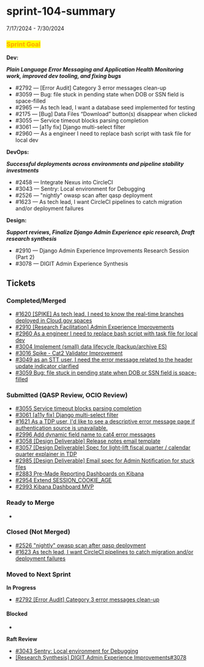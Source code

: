 # sprint-104-summary

7/17/2024 - 7/30/2024

### <mark style="color:orange;">Sprint Goal</mark>

**Dev:**

_**Plain Language Error Messaging and Application Health Monitoring work, improved dev tooling, and fixing bugs**_

* \#2792  — \[Error Audit] Category 3 error messages clean-up&#x20;
* \#3059  — Bug: file stuck in pending state when DOB or SSN field is space-filled&#x20;
* \#2965 — As tech lead, I want a database seed implemented for testing
* \#2175  — \[Bug] Data Files “Download” button(s) disappear when clicked&#x20;
* \#3055  — Service timeout blocks parsing completion &#x20;
* \#3061  — \[a11y fix] Django multi-select filter  &#x20;
* \#2960  — As a engineer I need to replace bash script with task file for local dev&#x20;

**DevOps:**

_**Successful deployments across environments and pipeline stability investments**_

* \#2458  — Integrate Nexus into CircleCI
* \#3043 — Sentry: Local environment for Debugging
* \#2526 —  "nightly" owasp scan after qasp deployment &#x20;
* \#1623  — As tech lead, I want CircleCI pipelines to catch migration and/or deployment failures&#x20;

**Design:**

_**Support reviews, Finalize Django Admin Experience epic research, Draft research synthesis**_

* \#2910 — Django Admin Experience Improvements Research Session (Part 2)
* \#3078 — DIGIT Admin Experience Synthesis

## Tickets

### Completed/Merged

* [#1620 \[SPIKE\] As tech lead, I need to know the real-time branches deployed in Cloud.gov spaces](https://app.zenhub.com/workspaces/sprint-board-5f18ab06dfd91c000f7e682e/issues/gh/raft-tech/tanf-app/1620)
* [#2910 \[Research Facilitation\] Admin Experience Improvements](https://app.zenhub.com/workspaces/sprint-board-5f18ab06dfd91c000f7e682e/issues/gh/raft-tech/tanf-app/2910)
* [#2960 As a engineer I need to replace bash script with task file for local dev](https://app.zenhub.com/workspaces/sprint-board-5f18ab06dfd91c000f7e682e/issues/gh/raft-tech/tanf-app/2960)
* [#3004 Implement (small) data lifecycle (backup/archive ES)](https://app.zenhub.com/workspaces/sprint-board-5f18ab06dfd91c000f7e682e/issues/gh/raft-tech/tanf-app/3004)
* [#3016 Spike - Cat2 Validator Improvement](https://app.zenhub.com/workspaces/sprint-board-5f18ab06dfd91c000f7e682e/issues/gh/raft-tech/tanf-app/3016)
* [#3049 as an STT user, I need the error message related to the header update indicator clarified](https://app.zenhub.com/workspaces/sprint-board-5f18ab06dfd91c000f7e682e/reports/burndown?milestoneId=Z2lkOi8vcmFwdG9yL1NwcmludC8xOTgzNDg2\&entity=sprints)
* [#3059 Bug: file stuck in pending state when DOB or SSN field is space-filled](https://app.zenhub.com/workspaces/sprint-board-5f18ab06dfd91c000f7e682e/issues/gh/raft-tech/tanf-app/3059)

### Submitted (QASP Review, OCIO Review)

* [#3055 Service timeout blocks parsing completion](https://app.zenhub.com/workspaces/sprint-board-5f18ab06dfd91c000f7e682e/issues/gh/raft-tech/tanf-app/3055)
* [#3061 \[a11y fix\] Django multi-select filter ](https://app.zenhub.com/workspaces/sprint-board-5f18ab06dfd91c000f7e682e/issues/gh/raft-tech/tanf-app/3061)
* [#1621 As a TDP user, I'd like to see a descriptive error message page if authentication source is unavailable.](https://app.zenhub.com/workspaces/sprint-board-5f18ab06dfd91c000f7e682e/issues/gh/raft-tech/tanf-app/1621)
* [#2996 Add dynamic field name to cat4 error messages](https://app.zenhub.com/workspaces/sprint-board-5f18ab06dfd91c000f7e682e/issues/gh/raft-tech/tanf-app/2996)
* [#3058 \[Design Deliverable\] Release notes email template](https://app.zenhub.com/workspaces/sprint-board-5f18ab06dfd91c000f7e682e/issues/gh/raft-tech/tanf-app/3058)
* [#3057 \[Design Deliverable\] Spec for light-lift fiscal quarter / calendar quarter explainer in TDP](https://app.zenhub.com/workspaces/sprint-board-5f18ab06dfd91c000f7e682e/issues/gh/raft-tech/tanf-app/3057)
* [#2985 \[Design Deliverable\] Email spec for Admin Notification for stuck files](https://app.zenhub.com/workspaces/sprint-board-5f18ab06dfd91c000f7e682e/issues/gh/raft-tech/tanf-app/2985)
* [#2883 Pre-Made Reporting Dashboards on Kibana](https://app.zenhub.com/workspaces/sprint-board-5f18ab06dfd91c000f7e682e/issues/gh/raft-tech/tanf-app/2883)
* [#2954 Extend SESSION\_COOKIE\_AGE](https://app.zenhub.com/workspaces/sprint-board-5f18ab06dfd91c000f7e682e/issues/gh/raft-tech/tanf-app/2954)
* [#2993 Kibana Dashboard MVP](https://app.zenhub.com/workspaces/sprint-board-5f18ab06dfd91c000f7e682e/issues/gh/raft-tech/tanf-app/2993)

### Ready to Merge

*

### Closed (Not Merged)

* [#2526 "nightly" owasp scan after qasp deployment](https://app.zenhub.com/workspaces/sprint-board-5f18ab06dfd91c000f7e682e/issues/gh/raft-tech/tanf-app/2526)
* [#1623 As tech lead, I want CircleCI pipelines to catch migration and/or deployment failures](https://app.zenhub.com/workspaces/sprint-board-5f18ab06dfd91c000f7e682e/issues/gh/raft-tech/tanf-app/1623)

### Moved to Next Sprint&#x20;

**In Progress**&#x20;

* [#2792 \[Error Audit\] Category 3 error messages clean-up](https://app.zenhub.com/workspaces/sprint-board-5f18ab06dfd91c000f7e682e/issues/gh/raft-tech/tanf-app/2792)

#### Blocked

*

**Raft Review**

* [#3043 Sentry: Local environment for Debugging](https://app.zenhub.com/workspaces/sprint-board-5f18ab06dfd91c000f7e682e/issues/gh/raft-tech/tanf-app/3043)
* [\[Research Synthesis\] DIGIT Admin Experience Improvements#3078](https://app.zenhub.com/workspaces/sprint-board-5f18ab06dfd91c000f7e682e/issues/gh/raft-tech/tanf-app/3078)
